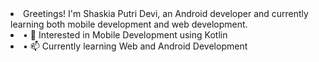 <li>Greetings! I'm Shaskia Putri Devi, an Android developer and currently learning both mobile development and web development.</li>

<li> •	🌱 Interested in Mobile Development using Kotlin</li>
<li> •	📫 Currently learning Web and Android Development</li>
